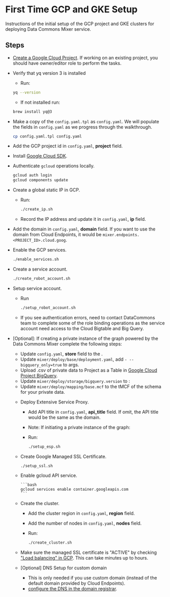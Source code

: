 # First Time GCP and GKE Setup

Instructions of the initial setup of the GCP project and GKE clusters for deploying Data Commons Mixer service.

## Steps

* [Create a Google Cloud Project](https://cloud.google.com/resource-manager/docs/creating-managing-projects). If working on an existing project, you should have owner/editor role to perform the tasks.

* Verify that yq version 3 is installed
  * Run:
  
  ```bash
  yq --version
  ```
  * If not installed run:
  
  ```bash
  brew install yq@3
  ```

* Make a copy of the `config.yaml.tpl` as `config.yaml`. We will populate the fields in `config.yaml` as we progress through the walkthrough.

  ```bash
  cp config.yaml.tpl config.yaml
  ```

* Add the GCP project id in `config.yaml`, **project** field.

* Install [Google Cloud SDK](https://cloud.google.com/sdk/install).

* Authenticate `gcloud` operations locally.

  ```bash
  gcloud auth login
  gcloud components update
  ```

* Create a global static IP in GCP.
  * Run:

    ```bash
    ./create_ip.sh
    ```

  * Record the IP address and update it in `config.yaml`, **ip** field.

* Add the domain in `config.yaml`, **domain** field. If you want to use the domain from Cloud Endpoints, it would be `mixer.endpoints.<PROJECT_ID>.cloud.goog`.

* Enable the GCP services.

  ```bash
  ./enable_services.sh
  ```

* Create a service account.

  ```bash
  ./create_robot_account.sh
  ```

* Setup service account.
  * Run

    ```bash
    ./setup_robot_account.sh
    ```

  * If you see authentication errors, need to contact DataCommons team to complete some of the role binding operations as the service account need access to the Cloud Bigtable and Big Query.

* [Optional]: If creating a private instance of the graph powered by the Data Commons Mixer complete the following steps:
  * Update `config.yaml`, **store** field to the <Project ID>.
  * Update `mixer/deploy/base/deployment.yaml`, add `- -- bigquery_only=true` to args.
  * Upload .csv of private data to Project as a Table in [Google Cloud Project BigQuery](https://console.cloud.google.com/bigquery).
  * Update `mixer/deploy/storage/bigquery.version` to <Project ID>:<Table Name>
  * Update `mixer/deploy/mapping/base.mcf` to the tMCF of the schema for your private data.

* Deploy Extensive Service Proxy.
  * Add API title in `config.yaml`, **api_title** field. If omit, the API title would be the same as the domain.
  * Note: If initiating a private instance of the graph:
  * Run:

    ```bash
    ./setup_esp.sh
    ```

* Create Google Managed SSL Certificate.

  ```bash
  ./setup_ssl.sh
  ```

* Enable gcloud API service.

      ```bash
      gcloud services enable container.googleapis.com
      ```

* Create the cluster.
  * Add the cluster region in `config.yaml`, **region** field.
  * Add the number of nodes in `config.yaml`, **nodes** field.
  * Run:

    ```bash
    ./create_cluster.sh
    ```

* Make sure the managed SSL certificate is "ACTIVE" by checking ["Load balancing" in GCP](https://pantheon.corp.google.com/net-services/loadbalancing/advanced/sslCertificates/list?sslCertificateTablesize=50). This can take minutes up to hours.

* [Optional] DNS Setup for custom domain
  * This is only needed if you use custom domain (instead of the default domain provided by Cloud Endpoints).
  * [configure the DNS in the domain registrar](https://cloud.google.com/load-balancing/docs/ssl-certificates/google-managed-certs#update-dns).
  
